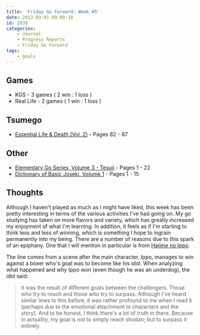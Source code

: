```yaml
---
title: 'Friday Go Forward: Week #5'
date: 2013-03-01 09:00:18
id: 2030
categories:
	- Journal
	- Progress Reports
	- Friday Go Forward
tags:
	- goals
---
```


## Games

*   KGS - 3 games ( 2 win : 1 loss )
*   Real Life - 2 games ( 1 win : 1 loss )

## Tsumego

*   <span style="text-decoration: underline;">Essential Life &amp; Death (Vol. 2)</span> - Pages 82 - 87

## Other

*   <span style="text-decoration: underline;">Elementary Go Series, Volume 3 - Tesuji</span> - Pages 1 - 22
*   <span style="text-decoration: underline;">Dictionary of Basic Joseki, Volume 1</span> - Pages 1 - 15

## Thoughts

Although I haven't played as much as I might have liked, this week has been pretty interesting in terms of the various activities I've had going on. My go studying has taken on more flavors and variety, which has greatly increased my enjoyment of what I'm learning. In addition, it feels as if I'm starting to think less and less of winning, which is something I hope to ingrain permanently into my being. There are a number of reasons due to this spark of an epiphany. One that I will mention in particular is from [Hajime no Ippo](http://en.wikipedia.org/wiki/Fighting_Spirit_(manga)).

The line comes from a scene after the main character, Ippo, manages to win against a boxer who's goal was to become like his idol. When analyzing what happened and why Ippo won (even though he was an underdog), the idol said:
> It was the result of different goals between the challengers. Those who try to reach and those who try to surpass.
Although I've heard similar lines to this before, it was rather profound to me when I read it (perhaps due to the emotional attachment to characters and the story). And to be honest, I think there's a lot of truth in there. Because in actuality, my goal is not to simply reach shodan; but to surpass it entirely.